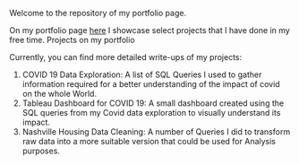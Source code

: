 Welcome to the repository of my portfolio page.

On my portfolio page [here](https://aabhi96.github.io/portfolio/) I showcase select projects that I have done in my free time.
Projects on my portfolio

Currently, you can find more detailed write-ups of my projects:

1. COVID 19 Data Exploration: A list of SQL Queries I used to gather information required for a better understanding of the impact of covid on the whole World.
2. Tableau Dashboard for COVID 19: A small dashboard created using the SQL queries from my Covid data exploration to visually understand its impact.
3. Nashville Housing Data Cleaning: A number of Queries I did to transform raw data into a more suitable version that could be used for Analysis purposes.
